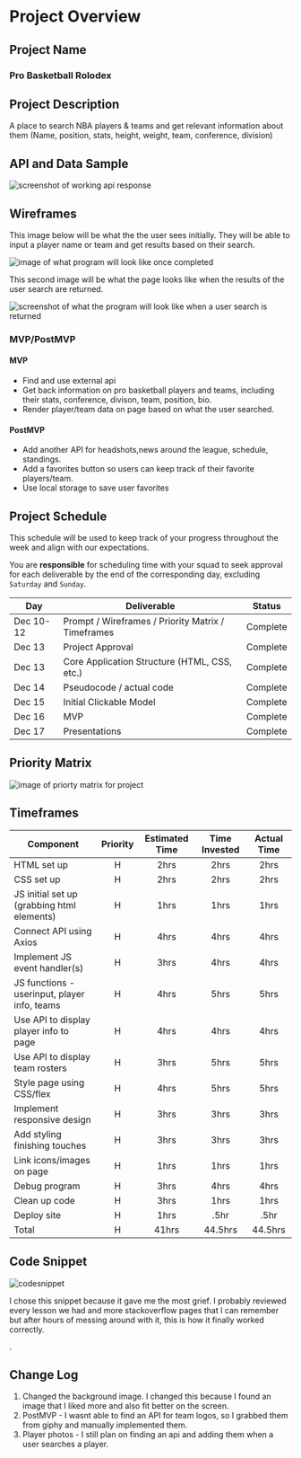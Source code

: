 # Project Overview

## Project Name

<h3>Pro Basketball Rolodex</h3>

## Project Description

A place to search NBA players & teams and get relevant information about them (Name, position, stats, height, weight, team, conference, division)

## API and Data Sample

<img src="./assets/api-prj1.png" alt="screenshot of working api response" />

## Wireframes

This image below will be what the the user sees initially. They will be able to input a player name or team and get results based on their search.

<img src= "./assets/unit1Project_nbaRoledex_.png" alt="image of what program will look like once completed" />

This second image will be what the page looks like when the results of the user search are returned.

<img src= "./assets/unit1Project_nbaRoledex_2.png" alt="screenshot of what the program will look like when a user search is returned" />

### MVP/PostMVP

#### MVP

- Find and use external api
- Get back information on pro basketball players and teams, including their stats, conference, divison, team, position, bio.
- Render player/team data on page based on what the user searched.

#### PostMVP

- Add another API for headshots,news around the league, schedule, standings.
- Add a favorites button so users can keep track of their favorite players/team.
- Use local storage to save user favorites

## Project Schedule

This schedule will be used to keep track of your progress throughout the week and align with our expectations.

You are **responsible** for scheduling time with your squad to seek approval for each deliverable by the end of the corresponding day, excluding `Saturday` and `Sunday`.

| Day       | Deliverable                                        | Status   |
| --------- | -------------------------------------------------- | -------- |
| Dec 10-12 | Prompt / Wireframes / Priority Matrix / Timeframes | Complete |
| Dec 13    | Project Approval                                   | Complete |
| Dec 13    | Core Application Structure (HTML, CSS, etc.)       | Complete |
| Dec 14    | Pseudocode / actual code                           | Complete |
| Dec 15    | Initial Clickable Model                            | Complete |
| Dec 16    | MVP                                                | Complete |
| Dec 17    | Presentations                                      | Complete |

## Priority Matrix

<img src= "./assets/proj1_priorityMatrix.png" alt ="image of priorty matrix for project" />

## Timeframes

| Component                                    | Priority | Estimated Time | Time Invested | Actual Time |
| -------------------------------------------- | :------: | :------------: | :-----------: | :---------: |
| HTML set up                                  |    H     |      2hrs      |     2hrs      |    2hrs     |
| CSS set up                                   |    H     |      2hrs      |     2hrs      |    2hrs     |
| JS initial set up (grabbing html elements)   |    H     |      1hrs      |     1hrs      |    1hrs     |
| Connect API using Axios                      |    H     |      4hrs      |     4hrs      |    4hrs     |
| Implement JS event handler(s)                |    H     |      3hrs      |     4hrs      |    4hrs     |
| JS functions - userinput, player info, teams |    H     |      4hrs      |     5hrs      |    5hrs     |
| Use API to display player info to page       |    H     |      4hrs      |     4hrs      |    4hrs     |
| Use API to display team rosters              |    H     |      3hrs      |     5hrs      |    5hrs     |
| Style page using CSS/flex                    |    H     |      4hrs      |     5hrs      |    5hrs     |
| Implement responsive design                  |    H     |      3hrs      |     3hrs      |    3hrs     |
| Add styling finishing touches                |    H     |      3hrs      |     3hrs      |    3hrs     |
| Link icons/images on page                    |    H     |      1hrs      |     1hrs      |    1hrs     |
| Debug program                                |    H     |      3hrs      |     4hrs      |    4hrs     |
| Clean up code                                |    H     |      3hrs      |     1hrs      |    1hrs     |
| Deploy site                                  |    H     |      1hrs      |     .5hr      |    .5hr     |
| Total                                        |    H     |     41hrs      |    44.5hrs    |   44.5hrs   |

## Code Snippet

<img src="./assets/codesnippet.png" alt="codesnippet" />

I chose this snippet because it gave me the most grief. I probably reviewed every lesson we had and more stackoverflow pages that I can remember but after hours of messing around with it, this is how it finally worked correctly.

.

## Change Log

1. Changed the background image. I changed this because I found an image that I liked more and also fit better on the screen.
2. PostMVP - I wasnt able to find an API for team logos, so I grabbed them from giphy and manually implemented them.
3. Player photos - I still plan on finding an api and adding them when a user searches a player.
